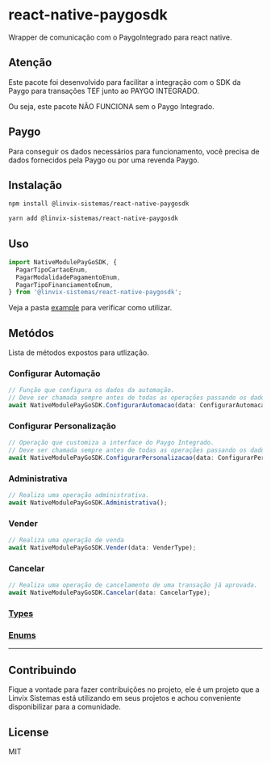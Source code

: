 # react-native-paygosdk
Wrapper de comunicação com o PaygoIntegrado para react native.
## Atenção
Este pacote foi desenvolvido para facilitar a integração com o SDK da Paygo para transações TEF junto ao PAYGO INTEGRADO.

Ou seja, este pacote NÃO FUNCIONA sem o Paygo Integrado.

## Paygo
Para conseguir os dados necessários para funcionamento, você precisa de dados fornecidos pela Paygo ou por uma revenda Paygo.


## Instalação

```sh
npm install @linvix-sistemas/react-native-paygosdk
```

```sh
yarn add @linvix-sistemas/react-native-paygosdk
```
## Uso

```js
import NativeModulePayGoSDK, {
  PagarTipoCartaoEnum,
  PagarModalidadePagamentoEnum,
  PagarTipoFinanciamentoEnum,
} from '@linvix-sistemas/react-native-paygosdk';
```

Veja a pasta [example](example/src/App.tsx) para verificar como utilizar.

## Metódos
Lista de métodos expostos para utlização.

### Configurar Automação
```ts
// Função que configura os dados da automação.
// Deve ser chamada sempre antes de todas as operações passando os dados de sua automação.
await NativeModulePayGoSDK.ConfigurarAutomacao(data: ConfigurarAutomacaoType);
```
### Configurar Personalização
```ts
// Operação que customiza a interface do Paygo Integrado.
// Deve ser chamada sempre antes de todas as operações passando os dados para configuração da interface do Paygo Integrado.
await NativeModulePayGoSDK.ConfigurarPersonalizacao(data: ConfigurarPersonalizacaoType);
```
### Administrativa
```ts
// Realiza uma operação administrativa.
await NativeModulePayGoSDK.Administrativa();
```
### Vender
```ts
// Realiza uma operação de venda
await NativeModulePayGoSDK.Vender(data: VenderType);
```
### Cancelar
```ts
// Realiza uma operação de cancelamento de uma transação já aprovada.
await NativeModulePayGoSDK.Cancelar(data: CancelarType);
```

### [Types](src/types/paygosdk-types.ts)
### [Enums](src/enums/paygosdk-enum.ts)
---
## Contribuindo
Fique a vontade para fazer contribuições no projeto, ele é um projeto que a Linvix Sistemas está utilizando em seus projetos e achou conveniente disponibilizar para a comunidade.



## License

MIT

